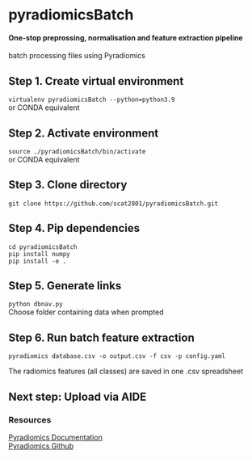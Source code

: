 # pyradiomicsBatch

#### One-stop preprossing, normalisation and feature extraction pipeline
batch processing files using Pyradiomics 

## Step 1. Create virtual environment
`virtualenv pyradiomicsBatch --python=python3.9` <br />
or CONDA equivalent

## Step 2. Activate environment
`source ./pyradiomicsBatch/bin/activate` <br />
or CONDA equivalent

## Step 3. Clone directory
`git clone https://github.com/scat2801/pyradiomicsBatch.git` 

## Step 4. Pip dependencies
`cd pyradiomicsBatch` <br />
`pip install numpy` <br />
`pip install -e .`

## Step 5. Generate links
`python dbnav.py` <br />
Choose folder containing data when prompted

## Step 6. Run batch feature extraction
`pyradiomics database.csv -o output.csv -f csv -p config.yaml` <br />

The radiomics features (all classes) are saved in one .csv spreadsheet <br />
## Next step: Upload via AIDE

### Resources
[Pyradiomics Documentation](https://pyradiomics.readthedocs.io/en/latest/) <br />
[Pyradiomics Github](https://github.com/AIM-Harvard/pyradiomics)


